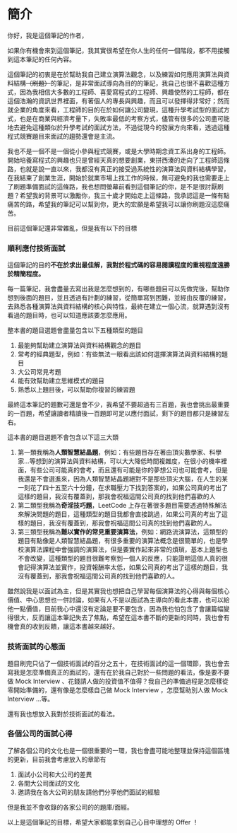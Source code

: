 # 簡介

你好，我是這個筆記的作者，

如果你有機會來到這個筆記，我其實很希望在你人生的任何一個階段，都不用接觸到這本筆記的任何內容。

這個筆記的初衷是在於幫助我自己建立演算法觀念，以及練習如何應用演算法與資料結構~~（刷題）~~的筆記，是非常面試導向為目的的筆記，我自己也很不喜歡這種方式，因為我相信大多數的工程師、喜愛寫程式的工程師、興趣使然的工程師，都在這個浩瀚的資訊世界裡面，有著個人的專長與興趣，而且可以發揮得非常好；然而就企業的角度來看，工程師的目的在於如何讓公司變現，這種升學考試型的面試方式，也是在商業與經濟考量下，失敗率最低的考察方式，儘管有很多的公司盡可能地去避免這種類似於升學考試的面試方法，不過從現今的發展方向來看，透過這種程式競賽題目來面試的趨勢還會是主流。

我也不是一個不是一個從小參與程式競賽，或是大學時期念資工系出身的工程師。開始培養寫程式的興趣也只是曾經天真的想要創業，東拼西湊的走向了工程師這條路，也就是說一直以來，我都沒有真正的接受過系統性的演算法與資料結構學習，在我結束了創業生涯，開始於就業市場上找工作的時候，無可避免的我也需要走上了刷題準備面試的這條路，我也想問螢幕前看到這個筆記的你，是不是很討厭刷題？希望我的背景可以激勵你，我三十歲才開始走上這條路，我承認這是一條有點痛苦的路，希望我的筆記可以幫到你，更大的宏願是希望我可以讓你刷題沒這麼痛苦。

目前這個筆記還非常雜亂，但是我有以下的目標

### 順利應付技術面試

這個筆記的目的**不在於求出最佳解，**我對於**程式碼的容易閱讀程度的重視程度遠勝於精簡程度。**

每一篇筆記，我會盡量去寫出我是怎麼想到的，有哪些題目可以先做完後，幫助你想到後面的題目，並且透過有計劃的練習，從簡單寫到困難，並經由反覆的練習，去熟悉各種演算法與資料結構的核心與特性，最終在建立一個心流，就算遇到沒有看過的題目時，也可以知道應該要怎麼應用。

整本書的題目選題會盡量包含以下五種類型的題目

1. 最能夠幫助建立演算法與資料結構觀念的題目
2. 常考的經典題型，例如：有些無法一眼看出該如何選擇演算法與資料結構的題目
3. 大公司常見考題
4. 能有效幫助建立思維模式的題目
5. 熟悉以上題目後，可以幫助你複習的練習題

最終這本筆記的題數可還是會不少，我希望不要超過有三百題，我也會挑出最重要的一百題，希望讓讀者精讀後一百題即可足以應付面試，剩下的題目都只是練習左右。

這本書的題目選題不會包含以下這三大類

1. 第一類我稱為**人類智慧結晶題**，例如：有些題目存在著由頂尖數學家、科學家...等想到的演算法與資料結構，可以大大降低時間複雜度，在很小的機率裡面，有些公司可能真的會考，而且還有可能是你的夢想公司也可能會考，但是我還是不會選進來，因為人類智慧結晶題絕對不是那些頂尖大腦，在人生的某一刻花了四十五至六十分鐘，在求職壓力下找到答案的，如果公司真的考出了這樣的題目，我沒有覆蓋到，那我會祝福這間公司真的找到他們喜歡的人
2. 第二類型我稱為**奇淫技巧題**，LeetCode 上存在著很多題目需要透過特殊解法來解決問題的題目，這種類型的題目我都會直接跳過，如果公司真的考出了這樣的題目，我沒有覆蓋到，那我會祝福這間公司真的找到他們喜歡的人。
3. 第三類型我稱為**難以實作的常見重要演算法**，例如：網路流演算法，這類型的題目有點像是人類智慧結晶題，有很多重要的演算法概念是很簡單的，也是學校演算法課程中會強調的演算法，但是要實作起來非常的煩瑣，基本上題型也不會改變，這種類型的題目很難考察到一個人的反應，只能證明這個人真的很會記得演算法並實作，投資報酬率太低，如果公司真的考出了這樣的題目，我沒有覆蓋到，那我會祝福這間公司真的找到他們喜歡的人。

雖然說我是以面試為主，但是其實我也想把自己學習每個演算法的心得與每個核心價值、中心思想也一併討論，如果有人不是以面試為主導向的看此本書，也可以給他一點價值，目前我心中還沒有定論是要不要包含，因為我也怕包含了會讓篇幅變得很大，反而讓這本筆記失去了焦點，希望在這本書不斷的更新的同時，我也會有機會真的收到反饋，讓這本書越來越好。

### 技術面試的心態面

題目刷完只佔了一個技術面試的百分之五十，在技術面試的這一個環節，我也會去寫我是怎麼準備真正的面試的，還有在於我自己對於一些問題的看法，像是要不要做 Mock Interview 、花錢請人做的投資值不值得？我自己的準備過程是怎麼樣從零開始準備的，還有像是怎麼樣自己做 Mock Interview ，怎麼幫助別人做 Mock Interview ...等。

還有我也想放入我對於技術面試的看法。

### 各個公司的面試心得

了解各個公司的文化也是一個很重要的一環，我也會盡可能地整理並保持這個區塊的更新，目前我會考慮放入的章節有

1. 面試小公司和大公司的差異
2. 各間大公司面試的文化
3. 邀請我在各大公司的朋友請他們分享他們面試的經驗

但是我並不會收錄的各家公司的的題庫/面經。

以上是這個筆記的目標，希望大家都能拿到自己心目中理想的 Offer ！



